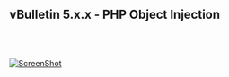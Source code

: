 <strong><h2>vBulletin 5.x.x - PHP Object Injection</h2></strong><br><br>

[![ScreenShot](http://img11.hostingpics.net/pics/345481youtube.png)](https://www.youtube.com/watch?v=5nYBj0bEPx4)
